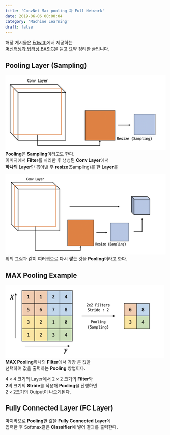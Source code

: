```yaml
---
title: 'ConvNet Max pooling 과 Full Network'
date: 2019-06-06 00:00:04
category: 'Machine Learning'
draft: false
---
```


해당 게시물은 [Edwith](https://www.edwith.org)에서 제공하는<br/>
[머신러닝과 딥러닝 BASIC](https://www.edwith.org/others26/joinLectures/9829)을 듣고 요약 정리한 글입니다.

## Pooling Layer (Sampling)

<img src="./images/2019-06-06/7.png" width="600" height="auto" alt="아직 안만듬"><br/>
**Pooling**은 **Sampling**이라고도 한다.<br/>
이미지에서 **Filter**를 처리한 후 생성된 **Conv Layer**에서<br/>
**하나의 Layer**만 뽑아낸 후 **resize**(Sampling)를 한 **Layer**를<br/>

<img src="./images/2019-06-06/8.png" width="600" height="auto" alt="아직 안만듬"><br/>
위의 그림과 같이 여러겹으로 다시 **쌓는** 것을 **Pooling**이라고 한다.<br/>

## MAX Pooling Example

<img src="./images/2019-06-06/9.png" width="500" height="auto" alt="아직 안만듬"><br/>
**MAX Pooling**하나의 **Filter**에서 가장 큰 값을<br/>
선택하여 값을 출력하는 **Pooling** 방법이다.<br/>

$4 \times 4$ 크기의 Layer에서 $2 \times 2$ 크기의 **Filter**와<br/>
**2**의 크기의 **Stride**를 적용해 **Pooling**을 진행하면<br/>
$2 \times 2$크기의 Output이 나오게된다.<br/>

## Fully Connected Layer (FC Layer)

마지막으로 **Pooling**한 값을 **Fully Connected Layer**에<br/>
입력한 후 Softmax같은 **Classifier**에 넣어 결과를 출력한다.<br/>
